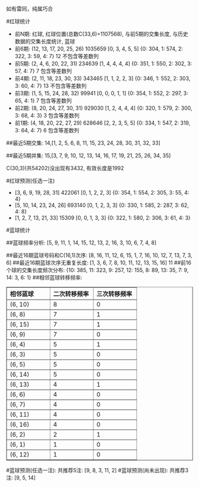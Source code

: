 <!-- 
.. title: 双色球2011140期(2011-11-29)数据分析报告
.. slug: slott-2011140-2011-11-29-report
.. date: 2011-11-30 08:00:00 UTC+08:00
.. tags: Lottery
.. link: 
.. description: 
.. type: text
-->

如有雷同，纯属巧合

<!-- TEASER_END-->

#红球统计

- 前N期: 红球, 红球位置(总数C(33,6)=1107568), 与前5期的交集长度, 与历史数据的交集长度统计, 蓝球
- 前6期: (12, 13, 17, 20, 25, 26) 1035659 [0, 3, 4, 5, 5] {0: 304, 1: 574, 2: 322, 3: 59, 4: 7} 12 不包含等差数列
- 前5期: (2, 4, 6, 20, 22, 31) 234639 [1, 4, 4, 4, 4] {0: 351, 1: 550, 2: 302, 3: 57, 4: 7} 7 包含等差数列
- 前4期: (2, 11, 18, 23, 30, 33) 343465 [1, 1, 2, 2, 3] {0: 346, 1: 552, 2: 303, 3: 60, 4: 7} 13 不包含等差数列
- 前3期: (1, 5, 15, 24, 28, 32) 99941 [0, 0, 0, 1, 1] {0: 354, 1: 552, 2: 297, 3: 65, 4: 1} 7 包含等差数列
- 前2期: (8, 20, 24, 27, 30, 31) 929030 [1, 2, 4, 4, 4] {0: 320, 1: 579, 2: 300, 3: 68, 4: 3} 3 包含等差数列
- 前1期: (4, 18, 20, 22, 27, 29) 628646 [2, 2, 3, 5, 5] {0: 334, 1: 547, 2: 319, 3: 64, 4: 7} 6 包含等差数列

##最近5期交集:
14,[1, 2, 5, 6, 8, 11, 15, 23, 24, 28, 30, 31, 32, 33]

##最近5期并集:
15,[3, 7, 9, 10, 12, 13, 14, 16, 17, 19, 21, 25, 26, 34, 35]

C(30,3)(共54202)没出现有3432, 
有效长度是1992

#红球预测(任选一注)

- [3, 6, 9, 19, 28, 31] 422061 [0, 1, 2, 2, 3] {0: 354, 1: 554, 2: 305, 3: 55, 4: 4}
- [5, 10, 14, 23, 24, 26] 693140 [0, 1, 2, 3, 3] {0: 330, 1: 585, 2: 287, 3: 62, 4: 8}
- [1, 2, 7, 13, 21, 33] 15309 [0, 0, 1, 3, 3] {0: 322, 1: 580, 2: 306, 3: 61, 4: 3}

#蓝球统计

##蓝球频率分析:
[5, 9, 11, 1, 14, 15, 12, 13, 2, 16, 3, 10, 6, 7, 4, 8]

##最近16期蓝球号码和C(16,1)次序:
[8, 16, 11, 12, 6, 15, 1, 7, 16, 10, 12, 7, 13, 7, 3, 6]
##最近16期蓝球次序无重复长度:
[1, 3, 6, 7, 8, 10, 11, 12, 13, 15, 16] 11
##前16个球的交集长度频次分布:
{10: 385, 11: 323, 9: 257, 12: 155, 8: 89, 13: 35, 7: 9, 14: 3, 6: 1}
##相邻蓝球转移频率:
<table border="1" class="table table-striped dataframe">
  <thead>
    <tr style="text-align: left;">
      <th style="min-width: 100px;">相邻蓝球</th>
      <th style="min-width: 100px;">二次转移频率</th>
      <th style="min-width: 100px;">三次转移频率</th>
    </tr>
  </thead>
  <tbody>
    <tr>
      <td> (6, 10)</td>
      <td> 8</td>
      <td> 0</td>
    </tr>
    <tr>
      <td>  (6, 8)</td>
      <td> 7</td>
      <td> 1</td>
    </tr>
    <tr>
      <td> (6, 15)</td>
      <td> 7</td>
      <td> 1</td>
    </tr>
    <tr>
      <td>  (6, 9)</td>
      <td> 7</td>
      <td> 0</td>
    </tr>
    <tr>
      <td>  (6, 4)</td>
      <td> 5</td>
      <td> 1</td>
    </tr>
    <tr>
      <td>  (6, 3)</td>
      <td> 5</td>
      <td> 0</td>
    </tr>
    <tr>
      <td>  (6, 5)</td>
      <td> 5</td>
      <td> 0</td>
    </tr>
    <tr>
      <td> (6, 14)</td>
      <td> 5</td>
      <td> 0</td>
    </tr>
    <tr>
      <td> (6, 13)</td>
      <td> 4</td>
      <td> 1</td>
    </tr>
    <tr>
      <td>  (6, 6)</td>
      <td> 4</td>
      <td> 0</td>
    </tr>
    <tr>
      <td>  (6, 7)</td>
      <td> 4</td>
      <td> 0</td>
    </tr>
    <tr>
      <td> (6, 11)</td>
      <td> 4</td>
      <td> 0</td>
    </tr>
    <tr>
      <td> (6, 16)</td>
      <td> 4</td>
      <td> 0</td>
    </tr>
    <tr>
      <td>  (6, 2)</td>
      <td> 2</td>
      <td> 1</td>
    </tr>
    <tr>
      <td>  (6, 1)</td>
      <td> 1</td>
      <td> 0</td>
    </tr>
    <tr>
      <td> (6, 12)</td>
      <td> 1</td>
      <td> 0</td>
    </tr>
  </tbody>
</table>
#蓝球预测(任选一注):
共推荐5注: [9, 8, 3, 11, 2]
#蓝球预测(尚未出现):
共推荐3注: [9, 5, 14]

